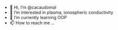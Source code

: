 - 👋 Hi, I’m @cacaudomal
- 👀 I’m interested in plasma, ionospheric conductivity
- 🌱 I’m currently learning OOP
- 📫 How to reach me ...

<!---
cacaudomal/cacaudomal is a ✨ special ✨ repository because its `README.md` (this file) appears on your GitHub profile.
You can click the Preview link to take a look at your changes.
--->

